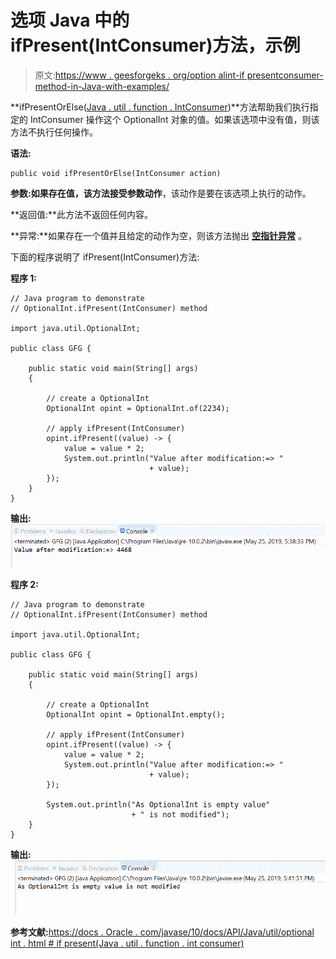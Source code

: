 # 选项 Java 中的 ifPresent(IntConsumer)方法，示例

> 原文:[https://www . geesforgeks . org/option alint-if presentconsumer-method-in-Java-with-examples/](https://www.geeksforgeeks.org/optionalint-ifpresentintconsumer-method-in-java-with-examples/)

**ifPresentOrElse([Java . util . function . IntConsumer](https://www.geeksforgeeks.org/intconsumer-interface-in-java-with-examples/))**方法帮助我们执行指定的 IntConsumer 操作这个 OptionalInt 对象的值。如果该选项中没有值，则该方法不执行任何操作。

**语法:**

```
public void ifPresentOrElse(IntConsumer action)

```

**参数:**如果存在值，该方法接受参数**动作**，该动作是要在该选项上执行的动作。

**返回值:**此方法不返回任何内容。

**异常:**如果存在一个值并且给定的动作为空，则该方法抛出 **[空指针异常](https://www.geeksforgeeks.org/null-pointer-exception-in-java/)** 。

下面的程序说明了 ifPresent(IntConsumer)方法:

**程序 1:**

```
// Java program to demonstrate
// OptionalInt.ifPresent(IntConsumer) method

import java.util.OptionalInt;

public class GFG {

    public static void main(String[] args)
    {

        // create a OptionalInt
        OptionalInt opint = OptionalInt.of(2234);

        // apply ifPresent(IntConsumer)
        opint.ifPresent((value) -> {
            value = value * 2;
            System.out.println("Value after modification:=> "
                               + value);
        });
    }
}
```

**输出:**
![](img/b8032f92469117d6e6a21a91985c1ad9.png)

**程序 2:**

```
// Java program to demonstrate
// OptionalInt.ifPresent(IntConsumer) method

import java.util.OptionalInt;

public class GFG {

    public static void main(String[] args)
    {

        // create a OptionalInt
        OptionalInt opint = OptionalInt.empty();

        // apply ifPresent(IntConsumer)
        opint.ifPresent((value) -> {
            value = value * 2;
            System.out.println("Value after modification:=> "
                               + value);
        });

        System.out.println("As OptionalInt is empty value"
                           + " is not modified");
    }
}
```

**输出:**
![](img/4a7d425556e5adcf229e7bb99f34504a.png)

**参考文献:**[https://docs . Oracle . com/javase/10/docs/API/Java/util/optional int . html # if present(Java . util . function . int consumer)](https://docs.oracle.com/javase/10/docs/api/java/util/OptionalInt.html#ifPresent(java.util.function.IntConsumer))